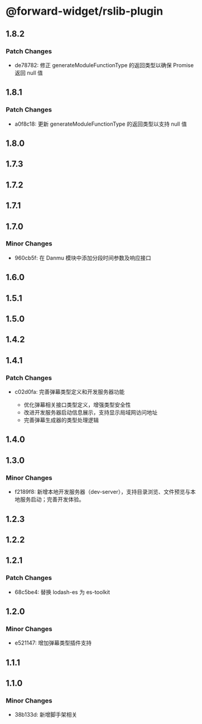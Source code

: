 # @forward-widget/rslib-plugin

## 1.8.2

### Patch Changes

- de78782: 修正 generateModuleFunctionType 的返回类型以确保 Promise 返回 null 值

## 1.8.1

### Patch Changes

- a0f8c18: 更新 generateModuleFunctionType 的返回类型以支持 null 值

## 1.8.0

## 1.7.3

## 1.7.2

## 1.7.1

## 1.7.0

### Minor Changes

- 960cb5f: 在 Danmu 模块中添加分段时间参数及响应接口

## 1.6.0

## 1.5.1

## 1.5.0

## 1.4.2

## 1.4.1

### Patch Changes

- c02d0fa: 完善弹幕类型定义和开发服务器功能

  - 优化弹幕相关接口类型定义，增强类型安全性
  - 改进开发服务器启动信息展示，支持显示局域网访问地址
  - 完善弹幕生成器的类型处理逻辑

## 1.4.0

## 1.3.0

### Minor Changes

- f2189f8: 新增本地开发服务器（dev-server），支持目录浏览、文件预览与本地服务启动；完善开发体验。

## 1.2.3

## 1.2.2

## 1.2.1

### Patch Changes

- 68c5be4: 替换 lodash-es 为 es-toolkit

## 1.2.0

### Minor Changes

- e521147: 增加弹幕类型插件支持

## 1.1.1

## 1.1.0

### Minor Changes

- 38b133d: 新增脚手架相关

